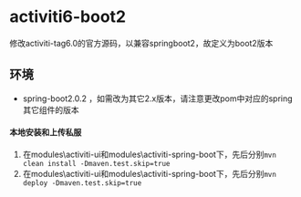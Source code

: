 # activiti6-boot2
修改activiti-tag6.0的官方源码，以兼容springboot2，故定义为boot2版本

## 环境
- spring-boot2.0.2 ，如需改为其它2.x版本，请注意更改pom中对应的spring其它组件的版本
 
#### 本地安装和上传私服
1. 在modules\activiti-ui和modules\activiti-spring-boot下，先后分别```mvn clean install -Dmaven.test.skip=true```
2. 在modules\activiti-ui和modules\activiti-spring-boot下，先后分别```mvn deploy -Dmaven.test.skip=true```
